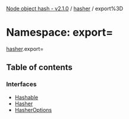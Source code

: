 [Node object hash - v2.1.0](../README.md) / [hasher](hasher.md) / export%3D

# Namespace: export=

[hasher](hasher.md).export=

## Table of contents

### Interfaces

- [Hashable](../interfaces/hasher.export_.hashable.md)
- [Hasher](../interfaces/hasher.export_.hasher.md)
- [HasherOptions](../interfaces/hasher.export_.hasheroptions.md)
